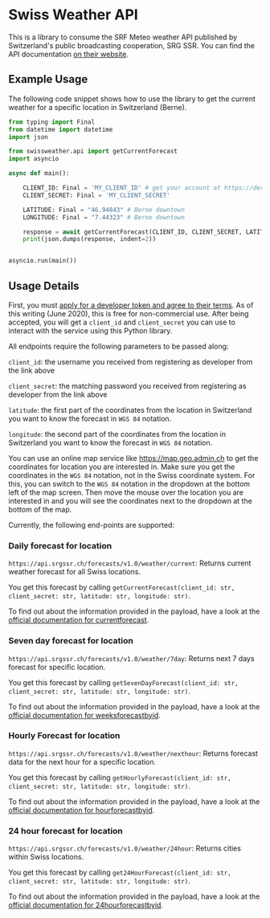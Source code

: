 # Swiss Weather API

This is a library to consume the SRF Meteo weather API published by Switzerland's public broadcasting cooperation, SRG SSR. You can find the API documentation [on their website](https://developer.srgssr.ch/apis/srgssr-weather).

## Example Usage

The following code snippet shows how to use the library to get the current weather for a specific location in Switzerland (Berne).

```python
from typing import Final
from datetime import datetime
import json

from swissweather.api import getCurrentForecast
import asyncio

async def main():

    CLIENT_ID: Final = 'MY_CLIENT_ID' # get your account at https://developer.srgssr.ch/apis/srgssr-weather
    CLIENT_SECRET: Final = 'MY_CLIENT_SECRET'

    LATITUDE: Final = "46.94843" # Berne downtown
    LONGITUDE: Final = "7.44323" # Berne downtown

    response = await getCurrentForecast(CLIENT_ID, CLIENT_SECRET, LATITUDE, LONGITUDE)
    print(json.dumps(response, indent=2))


asyncio.run(main())
```

## Usage Details

First, you must [apply for a developer token and agree to their terms](https://developer.srgssr.ch/apis/srgssr-weather). As of this writing (June 2020), this is free for non-commercial use. After being accepted, you will get a `client_id` and `client_secret` you can use to interact with the service using this Python library.

All endpoints require the following parameters to be passed along:

`client_id`: the username you received from registering as developer from the link above

`client_secret`: the matching password you received from registering as developer from the link above

`latitude`: the first part of the coordinates from the location in Switzerland you want to know the forecast in `WGS 84` notation.

`longitude`: the second part of the coordinates from the location in Switzerland you want to know the forecast in `WGS 84` notation.

You can use an online map service like https://map.geo.admin.ch to get the coordinates for location you are interested in. Make sure you get the coordinates in the `WGS 84` notation, not in the Swiss coordinate system. For this, you can switch to the `WGS 84` notation in the dropdown at the bottom left of the map screen. Then move the mouse over the location you are interested in and you will see the coordinates next to the dropdown at the bottom of the map.

Currently, the following end-points are supported:


### Daily forecast for location

`https://api.srgssr.ch/forecasts/v1.0/weather/current`: Returns current weather forecast for all Swiss locations.

You get this forecast by calling `getCurrentForecast(client_id: str, client_secret: str, latitude: str, longitude: str)`.

To find out about the information provided in the payload, have a look at the [official documentation for currentforecast](https://developer.srgssr.ch/apis/srgssr-weather/docs/currentforecast).

### Seven day forecast for location

`https://api.srgssr.ch/forecasts/v1.0/weather/7day`: Returns next 7 days forecast for specific location.

You get this forecast by calling `getSevenDayForecast(client_id: str, client_secret: str, latitude: str, longitude: str)`.

To find out about the information provided in the payload, have a look at the [official documentation for weeksforecastbyid](https://developer.srgssr.ch/apis/srgssr-weather/docs/weeksforecastbyid).


### Hourly Forecast for location

`https://api.srgssr.ch/forecasts/v1.0/weather/nexthour`: Returns forecast data for the next hour for a specific location.

You get this forecast by calling `getHourlyForecast(client_id: str, client_secret: str, latitude: str, longitude: str)`.

To find out about the information provided in the payload, have a look at the [official documentation for hourforecastbyid](https://developer.srgssr.ch/apis/srgssr-weather/docs/hourforecastbyid).


### 24 hour forecast for location 

`https://api.srgssr.ch/forecasts/v1.0/weather/24hour`: Returns cities within Swiss locations.

You get this forecast by calling `get24HourForecast(client_id: str, client_secret: str, latitude: str, longitude: str)`.

To find out about the information provided in the payload, have a look at the [official documentation for 24hourforecastbyid](https://developer.srgssr.ch/apis/srgssr-weather/docs/24hourforecastbyid).